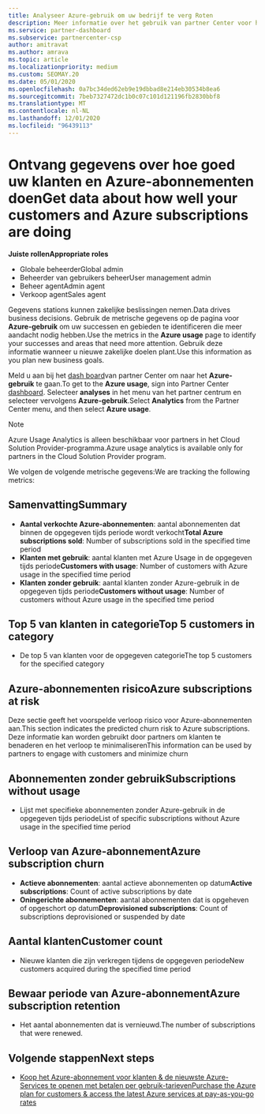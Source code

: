 ```yaml
---
title: Analyseer Azure-gebruik om uw bedrijf te verg Roten
description: Meer informatie over het gebruik van partner Center voor het ophalen van gegevens over het gebruik van de Azure-abonnementen van uw klanten. Gegevens zijn onder andere verkochte abonnementen, Risico's en in gebruik.
ms.service: partner-dashboard
ms.subservice: partnercenter-csp
author: amitravat
ms.author: amrava
ms.topic: article
ms.localizationpriority: medium
ms.custom: SEOMAY.20
ms.date: 05/01/2020
ms.openlocfilehash: 0a7bc34ded62eb9e19dbbad8e214eb30534b8ea6
ms.sourcegitcommit: 7beb7327472dc1b0c07c101d121196fb2830bbf8
ms.translationtype: MT
ms.contentlocale: nl-NL
ms.lasthandoff: 12/01/2020
ms.locfileid: "96439113"
---
```

# <a name="get-data-about-how-well-your-customers-and-azure-subscriptions-are-doing"></a><span data-ttu-id="f39e7-104">Ontvang gegevens over hoe goed uw klanten en Azure-abonnementen doen</span><span class="sxs-lookup"><span data-stu-id="f39e7-104">Get data about how well your customers and Azure subscriptions are doing</span></span>



<span data-ttu-id="f39e7-105">**Juiste rollen**</span><span class="sxs-lookup"><span data-stu-id="f39e7-105">**Appropriate roles**</span></span>

- <span data-ttu-id="f39e7-106">Globale beheerder</span><span class="sxs-lookup"><span data-stu-id="f39e7-106">Global admin</span></span>
- <span data-ttu-id="f39e7-107">Beheerder van gebruikers beheer</span><span class="sxs-lookup"><span data-stu-id="f39e7-107">User management admin</span></span>
- <span data-ttu-id="f39e7-108">Beheer agent</span><span class="sxs-lookup"><span data-stu-id="f39e7-108">Admin agent</span></span>
- <span data-ttu-id="f39e7-109">Verkoop agent</span><span class="sxs-lookup"><span data-stu-id="f39e7-109">Sales agent</span></span>

<span data-ttu-id="f39e7-110">Gegevens stations kunnen zakelijke beslissingen nemen.</span><span class="sxs-lookup"><span data-stu-id="f39e7-110">Data drives business decisions.</span></span> <span data-ttu-id="f39e7-111">Gebruik de metrische gegevens op de pagina voor **Azure-gebruik** om uw successen en gebieden te identificeren die meer aandacht nodig hebben.</span><span class="sxs-lookup"><span data-stu-id="f39e7-111">Use the metrics in the **Azure usage** page to identify your successes and areas that need more attention.</span></span> <span data-ttu-id="f39e7-112">Gebruik deze informatie wanneer u nieuwe zakelijke doelen plant.</span><span class="sxs-lookup"><span data-stu-id="f39e7-112">Use this information as you plan new business goals.</span></span>

<span data-ttu-id="f39e7-113">Meld u aan bij het [dash board](https://partner.microsoft.com/dashboard)van partner Center om naar het **Azure-gebruik** te gaan.</span><span class="sxs-lookup"><span data-stu-id="f39e7-113">To get to the **Azure usage**, sign into Partner Center [dashboard](https://partner.microsoft.com/dashboard).</span></span> <span data-ttu-id="f39e7-114">Selecteer **analyses** in het menu van het partner centrum en selecteer vervolgens **Azure-gebruik**.</span><span class="sxs-lookup"><span data-stu-id="f39e7-114">Select **Analytics** from the Partner Center menu, and then select **Azure usage**.</span></span>

> [!NOTE]
> <span data-ttu-id="f39e7-115">Azure Usage Analytics is alleen beschikbaar voor partners in het Cloud Solution Provider-programma.</span><span class="sxs-lookup"><span data-stu-id="f39e7-115">Azure usage analytics is available only for partners in the Cloud Solution Provider program.</span></span>

<span data-ttu-id="f39e7-116">We volgen de volgende metrische gegevens:</span><span class="sxs-lookup"><span data-stu-id="f39e7-116">We are tracking the following metrics:</span></span>

## <a name="summary"></a><span data-ttu-id="f39e7-117">Samenvatting</span><span class="sxs-lookup"><span data-stu-id="f39e7-117">Summary</span></span>

- <span data-ttu-id="f39e7-118">**Aantal verkochte Azure-abonnementen**: aantal abonnementen dat binnen de opgegeven tijds periode wordt verkocht</span><span class="sxs-lookup"><span data-stu-id="f39e7-118">**Total Azure subscriptions sold**: Number of subscriptions sold in the specified time period</span></span>  
- <span data-ttu-id="f39e7-119">**Klanten met gebruik**: aantal klanten met Azure Usage in de opgegeven tijds periode</span><span class="sxs-lookup"><span data-stu-id="f39e7-119">**Customers with usage**: Number of customers with Azure usage in the specified time period</span></span>  
- <span data-ttu-id="f39e7-120">**Klanten zonder gebruik**: aantal klanten zonder Azure-gebruik in de opgegeven tijds periode</span><span class="sxs-lookup"><span data-stu-id="f39e7-120">**Customers without usage**: Number of customers without Azure usage in the specified time period</span></span>  

## <a name="top-5-customers-in-category"></a><span data-ttu-id="f39e7-121">Top 5 van klanten in categorie</span><span class="sxs-lookup"><span data-stu-id="f39e7-121">Top 5 customers in category</span></span>

- <span data-ttu-id="f39e7-122">De top 5 van klanten voor de opgegeven categorie</span><span class="sxs-lookup"><span data-stu-id="f39e7-122">The top 5 customers for the specified category</span></span>  

## <a name="azure-subscriptions-at-risk"></a><span data-ttu-id="f39e7-123">Azure-abonnementen risico</span><span class="sxs-lookup"><span data-stu-id="f39e7-123">Azure subscriptions at risk</span></span>

<span data-ttu-id="f39e7-124">Deze sectie geeft het voorspelde verloop risico voor Azure-abonnementen aan.</span><span class="sxs-lookup"><span data-stu-id="f39e7-124">This section indicates the predicted churn risk to Azure subscriptions.</span></span> <span data-ttu-id="f39e7-125">Deze informatie kan worden gebruikt door partners om klanten te benaderen en het verloop te minimaliseren</span><span class="sxs-lookup"><span data-stu-id="f39e7-125">This information can be used by partners to engage with customers and minimize churn</span></span>

## <a name="subscriptions-without-usage"></a><span data-ttu-id="f39e7-126">Abonnementen zonder gebruik</span><span class="sxs-lookup"><span data-stu-id="f39e7-126">Subscriptions without usage</span></span>

- <span data-ttu-id="f39e7-127">Lijst met specifieke abonnementen zonder Azure-gebruik in de opgegeven tijds periode</span><span class="sxs-lookup"><span data-stu-id="f39e7-127">List of specific subscriptions without Azure usage in the specified time period</span></span>  

## <a name="azure-subscription-churn"></a><span data-ttu-id="f39e7-128">Verloop van Azure-abonnement</span><span class="sxs-lookup"><span data-stu-id="f39e7-128">Azure subscription churn</span></span>

- <span data-ttu-id="f39e7-129">**Actieve abonnementen**: aantal actieve abonnementen op datum</span><span class="sxs-lookup"><span data-stu-id="f39e7-129">**Active subscriptions**: Count of active subscriptions by date</span></span>  
- <span data-ttu-id="f39e7-130">**Oningerichte abonnementen**: aantal abonnementen dat is opgeheven of opgeschort op datum</span><span class="sxs-lookup"><span data-stu-id="f39e7-130">**Deprovisioned subscriptions**: Count of subscriptions deprovisioned or suspended by date</span></span>  

## <a name="customer-count"></a><span data-ttu-id="f39e7-131">Aantal klanten</span><span class="sxs-lookup"><span data-stu-id="f39e7-131">Customer count</span></span>

- <span data-ttu-id="f39e7-132">Nieuwe klanten die zijn verkregen tijdens de opgegeven periode</span><span class="sxs-lookup"><span data-stu-id="f39e7-132">New customers acquired during the specified time period</span></span>  

## <a name="azure-subscription-retention"></a><span data-ttu-id="f39e7-133">Bewaar periode van Azure-abonnement</span><span class="sxs-lookup"><span data-stu-id="f39e7-133">Azure subscription retention</span></span>

- <span data-ttu-id="f39e7-134">Het aantal abonnementen dat is vernieuwd.</span><span class="sxs-lookup"><span data-stu-id="f39e7-134">The number of subscriptions that were renewed.</span></span>

 ## <a name="next-steps"></a><span data-ttu-id="f39e7-135">Volgende stappen</span><span class="sxs-lookup"><span data-stu-id="f39e7-135">Next steps</span></span>

- [<span data-ttu-id="f39e7-136">Koop het Azure-abonnement voor klanten & de nieuwste Azure-Services te openen met betalen per gebruik-tarieven</span><span class="sxs-lookup"><span data-stu-id="f39e7-136">Purchase the Azure plan for customers & access the latest Azure services at pay-as-you-go rates</span></span>](purchase-azure-plan.md)
